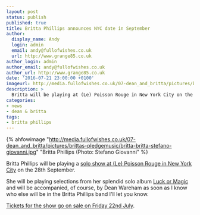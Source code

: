 ```yaml
---
layout: post
status: publish
published: true
title: Britta Phillips announces NYC date in September 
author:
  display_name: Andy
  login: admin
  email: andy@fullofwishes.co.uk
  url: http://www.grange85.co.uk
author_login: admin
author_email: andy@fullofwishes.co.uk
author_url: http://www.grange85.co.uk
date: '2016-07-21 23:00:00 +0100'
imageurl: http://media.fullofwishes.co.uk/07-dean_and_britta/pictures/brittas-pledgemusic/britta-britta-stefano-giovanni.jpg
description: >
  Britta will be playing at (Le) Poisson Rouge in New York City on the 28th September. Tickets on sale Friday 22nd July.
categories:
- news
- dean & britta
tags:
- britta phillips
---
```

{% ahfowimage "http://media.fullofwishes.co.uk/07-dean_and_britta/pictures/brittas-pledgemusic/britta-britta-stefano-giovanni.jpg" "Britta Phillips (Photo: Stefano Giovanni" %}

<p class="lead">Britta Phillips will be playing a <a href="http://lpr.com/lpr_events/britta-phillips-september-28th-2016/">solo show at (Le) Poisson Rouge in New York City</a> on the 28th September.</p>

<p>She will be playing selections from her splendid solo album <a href="http://db.fullofwishes.co.uk/dean-and-britta/releases/britta-phillips-luck-or-magic/">Luck or Magic</a> and will be accompanied, of course, by Dean Wareham as soon as I know who else will be in the Britta Phillips band I'll let you know.</p>

<p><a href="https://www.ticketprophet.com/events/10455/orders/new">Tickets for the show go on sale on Friday 22nd July</a>.</p>

